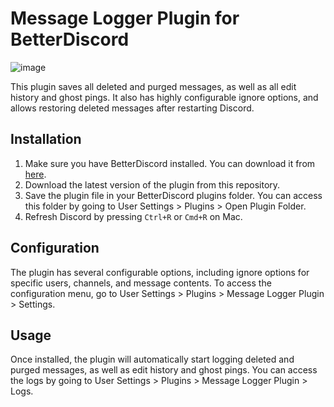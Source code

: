 # Message Logger Plugin for BetterDiscord

![image](https://user-images.githubusercontent.com/3626859/227771052-c11bf222-8729-4855-915a-6fc9fd6f6948.png)

This plugin saves all deleted and purged messages, as well as all edit history and ghost pings. It also has highly configurable ignore options, and allows restoring deleted messages after restarting Discord.

## Installation

1. Make sure you have BetterDiscord installed. You can download it from [here](https://betterdiscord.net/home/).
2. Download the latest version of the plugin from this repository.
3. Save the plugin file in your BetterDiscord plugins folder. You can access this folder by going to User Settings > Plugins > Open Plugin Folder.
4. Refresh Discord by pressing `Ctrl+R` or `Cmd+R` on Mac.

## Configuration

The plugin has several configurable options, including ignore options for specific users, channels, and message contents. To access the configuration menu, go to User Settings > Plugins > Message Logger Plugin > Settings.

## Usage

Once installed, the plugin will automatically start logging deleted and purged messages, as well as edit history and ghost pings. You can access the logs by going to User Settings > Plugins > Message Logger Plugin > Logs.